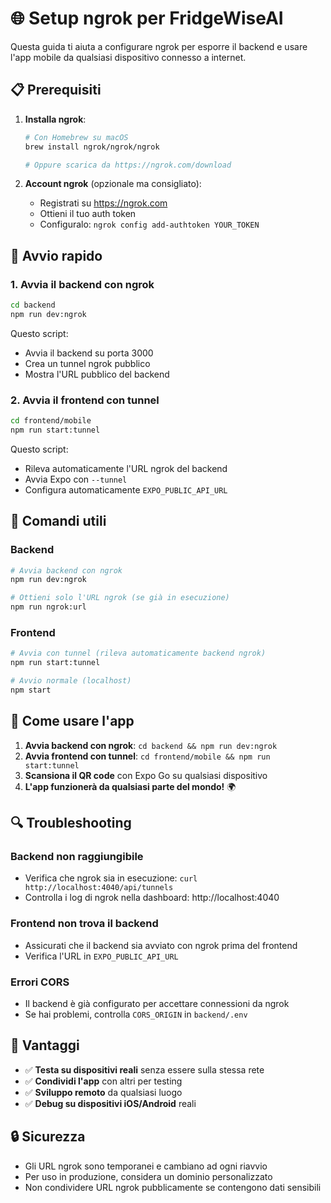 # 🌐 Setup ngrok per FridgeWiseAI

Questa guida ti aiuta a configurare ngrok per esporre il backend e usare l'app mobile da qualsiasi dispositivo connesso a internet.

## 📋 Prerequisiti

1. **Installa ngrok**:
   ```bash
   # Con Homebrew su macOS
   brew install ngrok/ngrok/ngrok
   
   # Oppure scarica da https://ngrok.com/download
   ```

2. **Account ngrok** (opzionale ma consigliato):
   - Registrati su https://ngrok.com
   - Ottieni il tuo auth token
   - Configuralo: `ngrok config add-authtoken YOUR_TOKEN`

## 🚀 Avvio rapido

### 1. Avvia il backend con ngrok
```bash
cd backend
npm run dev:ngrok
```

Questo script:
- Avvia il backend su porta 3000
- Crea un tunnel ngrok pubblico
- Mostra l'URL pubblico del backend

### 2. Avvia il frontend con tunnel
```bash
cd frontend/mobile
npm run start:tunnel
```

Questo script:
- Rileva automaticamente l'URL ngrok del backend
- Avvia Expo con `--tunnel`
- Configura automaticamente `EXPO_PUBLIC_API_URL`

## 🔧 Comandi utili

### Backend
```bash
# Avvia backend con ngrok
npm run dev:ngrok

# Ottieni solo l'URL ngrok (se già in esecuzione)
npm run ngrok:url
```

### Frontend
```bash
# Avvia con tunnel (rileva automaticamente backend ngrok)
npm run start:tunnel

# Avvio normale (localhost)
npm start
```

## 📱 Come usare l'app

1. **Avvia backend con ngrok**: `cd backend && npm run dev:ngrok`
2. **Avvia frontend con tunnel**: `cd frontend/mobile && npm run start:tunnel`
3. **Scansiona il QR code** con Expo Go su qualsiasi dispositivo
4. **L'app funzionerà da qualsiasi parte del mondo!** 🌍

## 🔍 Troubleshooting

### Backend non raggiungibile
- Verifica che ngrok sia in esecuzione: `curl http://localhost:4040/api/tunnels`
- Controlla i log di ngrok nella dashboard: http://localhost:4040

### Frontend non trova il backend
- Assicurati che il backend sia avviato con ngrok prima del frontend
- Verifica l'URL in `EXPO_PUBLIC_API_URL`

### Errori CORS
- Il backend è già configurato per accettare connessioni da ngrok
- Se hai problemi, controlla `CORS_ORIGIN` in `backend/.env`

## 🌟 Vantaggi

- ✅ **Testa su dispositivi reali** senza essere sulla stessa rete
- ✅ **Condividi l'app** con altri per testing
- ✅ **Sviluppo remoto** da qualsiasi luogo
- ✅ **Debug su dispositivi iOS/Android** reali

## 🔒 Sicurezza

- Gli URL ngrok sono temporanei e cambiano ad ogni riavvio
- Per uso in produzione, considera un dominio personalizzato
- Non condividere URL ngrok pubblicamente se contengono dati sensibili